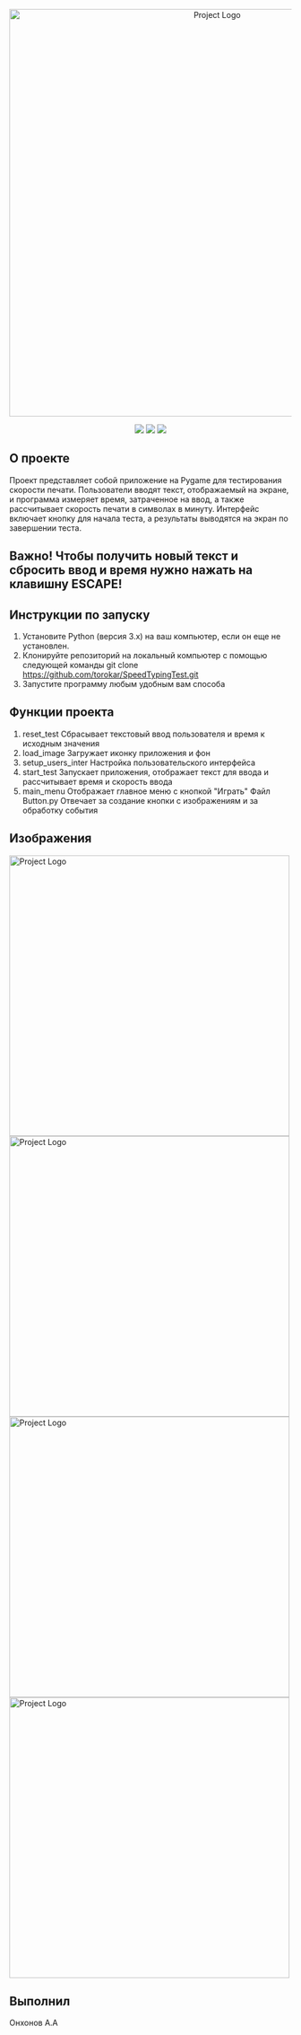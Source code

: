 <p align="center">
 <img src="https://i.ibb.co/bm08fRx/icon.png" alt="Project Logo" width="726">
</p>

<p align="center">
 <img src="https://img.shields.io/badge/%D0%92%D0%B5%D1%80%D1%81%D0%B8%D1%8F%20Python%203.12.3-blue">
 <img src="https://img.shields.io/badge/%D0%92%D0%B5%D1%80%D1%81%D0%B8%D1%8F%20%D0%98%D0%B3%D1%80%D1%8B%201.0-blueviolet">
  <img src="https://img.shields.io/badge/%D0%92%D0%B5%D1%80%D1%81%D0%B8%D1%8F%20Pygame%202.5.2-Purple">
</p>  

## О проекте 

Проект представляет собой приложение на Pygame для тестирования скорости печати. Пользователи вводят текст, отображаемый на экране, и программа измеряет время, затраченное на ввод, а также рассчитывает скорость печати в символах в минуту. Интерфейс включает кнопку для начала теста, а результаты выводятся на экран по завершении теста. 

## Важно! Чтобы получить новый текст и сбросить ввод и время нужно нажать на клавишну ESCAPE!

## Инструкции по запуску

1. Установите Python (версия 3.x) на ваш компьютер, если он еще не установлен.
2. Клонируйте репозиторий на локальный компьютер с помощью следующей команды git clone https://github.com/torokar/SpeedTypingTest.git
3. Запустите программу любым удобным вам способа

## Функции проекта

1. reset_test
  Сбрасывает текстовый ввод пользователя и время к исходным значения
2. load_image
   Загружает иконку приложения и фон
3. setup_users_inter
   Настройка пользовательского интерфейса
4. start_test
   Запускает приложения, отображает текст для ввода и рассчитывает время и скорость ввода
5. main_menu
   Отображает главное меню с кнопкой "Играть"
Файл Button.py
Отвечает за создание кнопки с изображениям и за обработку события

## Изображения 

<img src="https://i.ibb.co/LQbZr75/image.png" alt="Project Logo" width="500">
<img src="https://i.ibb.co/vZrzYwb/2.png" alt="Project Logo" width="500">
<img src="https://i.ibb.co/9vfdKbZ/image.png" alt="Project Logo" width="500">
<img src="https://i.ibb.co/ZgvN0Mm/image.png)" alt="Project Logo" width="500">

## Выполнил 
Онхонов А.А
    
